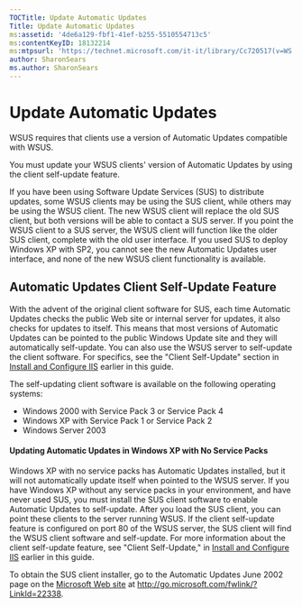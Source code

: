 ```yaml
---
TOCTitle: Update Automatic Updates
Title: Update Automatic Updates
ms:assetid: '4de6a129-fbf1-41ef-b255-5510554713c5'
ms:contentKeyID: 18132214
ms:mtpsurl: 'https://technet.microsoft.com/it-it/library/Cc720517(v=WS.10)'
author: SharonSears
ms.author: SharonSears
---
```


Update Automatic Updates
========================

WSUS requires that clients use a version of Automatic Updates compatible with WSUS.

You must update your WSUS clients' version of Automatic Updates by using the client self-update feature.

If you have been using Software Update Services (SUS) to distribute updates, some WSUS clients may be using the SUS client, while others may be using the WSUS client. The new WSUS client will replace the old SUS client, but both versions will be able to contact a SUS server. If you point the WSUS client to a SUS server, the WSUS client will function like the older SUS client, complete with the old user interface. If you used SUS to deploy Windows XP with SP2, you cannot see the new Automatic Updates user interface, and none of the new WSUS client functionality is available.

Automatic Updates Client Self-Update Feature
--------------------------------------------

With the advent of the original client software for SUS, each time Automatic Updates checks the public Web site or internal server for updates, it also checks for updates to itself. This means that most versions of Automatic Updates can be pointed to the public Windows Update site and they will automatically self-update. You can also use the WSUS server to self-update the client software. For specifics, see the "Client Self-Update" section in [Install and Configure IIS](https://technet.microsoft.com/6b2e1035-5b82-45f4-9f51-6cc0ca32fd60) earlier in this guide.

The self-updating client software is available on the following operating systems:

-   Windows 2000 with Service Pack 3 or Service Pack 4
-   Windows XP with Service Pack 1 or Service Pack 2
-   Windows Server 2003

#### Updating Automatic Updates in Windows XP with No Service Packs

Windows XP with no service packs has Automatic Updates installed, but it will not automatically update itself when pointed to the WSUS server. If you have Windows XP without any service packs in your environment, and have never used SUS, you must install the SUS client software to enable Automatic Updates to self-update. After you load the SUS client, you can point these clients to the server running WSUS. If the client self-update feature is configured on port 80 of the WSUS server, the SUS client will find the WSUS client software and self-update. For more information about the client self-update feature, see "Client Self-Update," in [Install and Configure IIS](https://technet.microsoft.com/6b2e1035-5b82-45f4-9f51-6cc0ca32fd60) earlier in this guide.

To obtain the SUS client installer, go to the Automatic Updates June 2002 page on the [Microsoft Web site](http://go.microsoft.com/fwlink/?linkid=22338) at http://go.microsoft.com/fwlink/?LinkId=22338.
